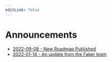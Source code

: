 ```yaml
---
editLink: false
---
```


# Announcements

- [2022-09-08 - New Roadmap Published](./announcements/2022-09-08)
- [2022-01-14 - An update from the Faker team](./announcements/2022-01-14)
